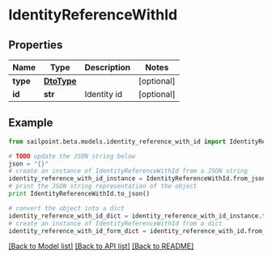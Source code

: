 # IdentityReferenceWithId


## Properties

Name | Type | Description | Notes
------------ | ------------- | ------------- | -------------
**type** | [**DtoType**](DtoType.md) |  | [optional] 
**id** | **str** | Identity id | [optional] 

## Example

```python
from sailpoint.beta.models.identity_reference_with_id import IdentityReferenceWithId

# TODO update the JSON string below
json = "{}"
# create an instance of IdentityReferenceWithId from a JSON string
identity_reference_with_id_instance = IdentityReferenceWithId.from_json(json)
# print the JSON string representation of the object
print IdentityReferenceWithId.to_json()

# convert the object into a dict
identity_reference_with_id_dict = identity_reference_with_id_instance.to_dict()
# create an instance of IdentityReferenceWithId from a dict
identity_reference_with_id_form_dict = identity_reference_with_id.from_dict(identity_reference_with_id_dict)
```
[[Back to Model list]](../README.md#documentation-for-models) [[Back to API list]](../README.md#documentation-for-api-endpoints) [[Back to README]](../README.md)


